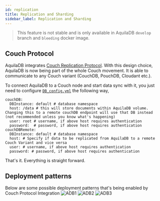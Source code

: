 ```yaml
---
id: replication
title: Replication and Sharding
sidebar_label: Replication and Sharding
---
```


> This feature is not stable and is only available in AquilaDB `develop` branch and `bleeding` docker image.

## Couch Protocol

AquilaDB integrates [Couch Replication Protocol](https://docs.couchdb.org/en/2.3.1/replication/intro.html). With this design choice, AquilaDB is now being part of the whole Couch movement. It is able to communicate to any Couch variant (CouchDB, PouchDB, Cloudant etc.).

To connect AquilaDB to a Couch node and start data sync with it, you just need to configure [`DB_config.yml`](https://github.com/a-mma/AquilaDB/blob/develop/src/DB_config.yml) the following way,

```
couchDB:
  DBInstance: default # database namespace
  host: /data # this will store documents within AquilaDB volume. Changing this to a remote couchDB endpoint will use that DB instead (not recommended unless you know what's happening)
  user: root # username, if above host requires authentication
  password:  # password, if above host requires authentication
couchDBRemote:
  DBInstance: default # database namespace
  host: # Specify if data to be replicated from AquilaDB to a remote Couch Variant and vice versa
  user: # username, if above host requires authentication
  password: # password, if above host requires authentication
```
That's it. Everything is straight forward.

## Deployment patterns
Below are some possible deployment patterns that's being enabled by Couch Protocol Integration
![ADB1](https://user-images.githubusercontent.com/19545678/73383959-58587d80-42f0-11ea-860e-5572387652d4.jpg)
![ADB2](https://user-images.githubusercontent.com/19545678/73383961-58f11400-42f0-11ea-9d7f-f58755ebb2ca.jpg)
![ADB3](https://user-images.githubusercontent.com/19545678/73383970-5d1d3180-42f0-11ea-9ded-d2968eed0526.jpg)
